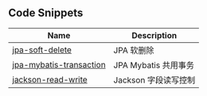 ## Code Snippets

| Name                                 | Description |
| ------------------------------------ | ----------- |
| [jpa-soft-delete](./jpa-soft-delete) | JPA 软删除  |
| [jpa-mybatis-transaction](./jpa-mybatis-transaction) | JPA Mybatis 共用事务  |
| [jackson-read-write](./jackson-read-write) | Jackson 字段读写控制  |
